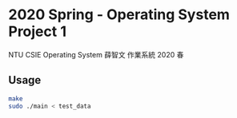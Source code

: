 # 2020 Spring - Operating System Project 1
NTU CSIE Operating System
薛智文 作業系統 2020 春

## Usage

```sh
make
sudo ./main < test_data
```

